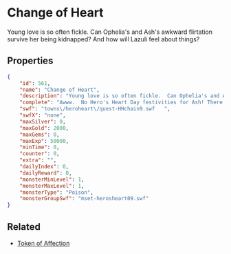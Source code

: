 # Change of Heart

Young love is so often fickle.  Can Ophelia's and Ash's awkward flirtation survive her being kidnapped?  And how will Lazuli feel about things?

## Properties

```json
{
    "id": 561,
    "name": "Change of Heart",
    "description": "Young love is so often fickle.  Can Ophelia's and Ash's awkward flirtation survive her being kidnapped?  And how will Lazuli feel about things?",
    "complete": "Awww.  No Hero's Heart Day festivities for Ash! There's always next year!",
    "swf": "towns\/heroheart\/quest-HHchain9.swf   ",
    "swfX": "none",
    "maxSilver": 0,
    "maxGold": 2000,
    "maxGems": 0,
    "maxExp": 50000,
    "minTime": 0,
    "counter": 0,
    "extra": "",
    "dailyIndex": 0,
    "dailyReward": 0,
    "monsterMinLevel": 1,
    "monsterMaxLevel": 1,
    "monsterType": "Poison",
    "monsterGroupSwf": "mset-herosheart09.swf"
}
```

## Related

- [Token of Affection](../items/707-token-of-affection.md)

